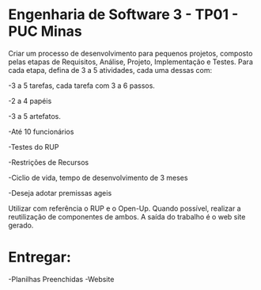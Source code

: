 # Engenharia de Software 3 - TP01 - PUC Minas

Criar um processo de desenvolvimento para pequenos projetos, composto pelas etapas de
Requisitos, Análise, Projeto, Implementação e Testes. Para cada etapa, defina de 3 a 5
atividades, cada uma dessas com:


 -3 a 5 tarefas, cada tarefa com 3 a 6 passos.
 
 -2 a 4 papéis
 
 -3 a 5 artefatos.
 
 -Até 10 funcionários
 
 -Testes do RUP
 
 -Restrições de Recursos
 
 -Ciclio de vida, tempo de desenvolvimento de 3 meses
 
 -Deseja adotar premissas ageis
 
 
Utilizar com referência o RUP e o Open-Up. Quando possível, realizar a reutilização de
componentes de ambos. A saída do trabalho é o web site gerado. 

# Entregar:
-Planilhas Preenchidas
-Website


